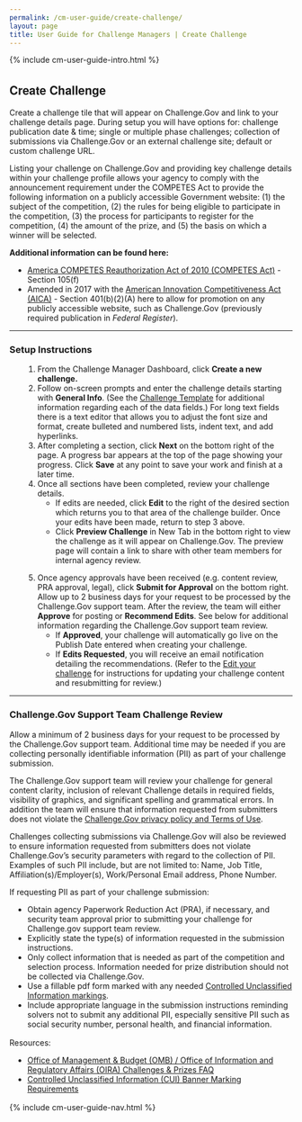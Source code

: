 ```yaml
---
permalink: /cm-user-guide/create-challenge/
layout: page
title: User Guide for Challenge Managers | Create Challenge
---
```

<div class="res-sec">
  <div class="grid-row ">
    <div class="grid-col-12">{% include cm-user-guide-intro.html %}</div>
  </div>
  <div class="grid-row grid-gap usa-typo">
    <div class="grid-col-12 usa-padding-bottom-10 usa-padding-bottom-30 padding-x-0">
      <div class="bg-secondary-lighter text-center">
        <h2 class="margin-bottom-0">Create Challenge</h2>
      </div>
    </div>
  </div>
  <div class="grid-row grid-gap justify-content-between">
    <div class="grid-col-7">
      <div class="usa-prose">
       <p>Create a challenge tile that will appear on Challenge.Gov and link to your challenge details page. During setup you will have options for: challenge publication date & time; single or multiple phase challenges; collection of submissions via Challenge.Gov or an external challenge site; default or custom challenge URL.</p>
       <p>Listing your challenge on Challenge.Gov and providing key challenge details within your challenge profile allows your agency to comply with the announcement requirement under the COMPETES Act to provide the following information on a publicly accessible Government website: (1) the subject of the competition, (2) the rules for being eligible to participate in the competition, (3) the process for participants to register for the competition, (4) the amount of the prize, and (5) the basis on which a winner will be selected.</p>
       <p><b>Additional information can be found here:</b></p>
       <ul>
        <li><a href="https://www.congress.gov/111/plaws/publ358/PLAW-111publ358.pdf" target="_blank" rel="noopener">America COMPETES Reauthorization Act of 2010 (COMPETES Act)</a> - Section 105(f)</li>
        <li>Amended in 2017 with the <a href="https://www.congress.gov/bill/114th-congress/senate-bill/3084/text" target="_blank" rel="noopener">American Innovation Competitiveness Act (AICA)</a> - Section 401(b)(2)(A) here to allow for promotion on any publicly accessible website, such as Challenge.Gov (previously required publication in <i>Federal Register</i>).</li>
      </ul>
      <hr>
      <h3 class="margin-top-0">Setup Instructions</h3>
      <ol>
        <li class="font-bolder"><span>From the Challenge Manager Dashboard, click <b>Create a new challenge.</b></span></li>
        <li class="font-bolder"><span>Follow on-screen prompts and enter the challenge details starting with <b>General Info</b>. (See the <a href="/cm-user-guide/challenge-listing-data-fields/" target="_blank" rel="noopener">Challenge Template</a> for additional information regarding each of the data fields.) For long text fields there is a text editor that allows you to adjust the font size and format, create bulleted and numbered lists, indent text, and add hyperlinks.</span></li>
        <li class="font-bolder"><span>After completing a section, click <b>Next</b> on the bottom right of the page. A progress bar appears at the top of the page showing your progress. Click <b>Save</b> at any point to save your work and finish at a later time.</span></li>
        <li class="font-bolder"><span>Once all sections have been completed, review your challenge details.
          <ul>
            <li>If edits are needed, click <b>Edit</b> to the right of the desired section which returns you to that area of the challenge builder. Once your edits have been made, return to step 3 above.</li>
            <li>Click <b>Preview Challenge</b> in New Tab in the bottom right to view the challenge as it will appear on Challenge.Gov. The preview page will contain a link to share with other team members for internal agency review.</li>
          </ul></span></li>
          <li class="font-bolder"><span>Once agency approvals have been received (e.g. content review, PRA approval, legal), click <b>Submit for Approval</b> on the bottom right. Allow up to 2 business days for your request to be processed by the Challenge.Gov support team. After the review, the team will either <b>Approve</b> for posting or <b>Recommend Edits</b>. See below for additional information regarding the Challenge.Gov support team review.
            <ul>
              <li>If <b>Approved</b>, your challenge will automatically go live on the Publish Date entered when creating your challenge.</li>
              <li>If <b>Edits Requested</b>, you will receive an email notification detailing the recommendations. (Refer to the <a href="https://www.challenge.gov/cm-user-guide/edit-draft-challenge/">Edit your challenge</a> for instructions for updating your challenge content and resubmitting for review.)</li>
            </ul></span></li>
          </ol>
          <hr>
          <h3 class="margin-top-0">Challenge.Gov Support Team Challenge Review</h3>
          <p>Allow a minimum of 2 business days for your request to be processed by the Challenge.Gov support team.  Additional time may be needed if you are collecting personally identifiable information (PII) as part of your challenge submission.</p>
          <p>The Challenge.Gov support team will review your challenge for general content clarity, inclusion of relevant Challenge details in required fields, visibility of graphics, and significant spelling and grammatical errors. In addition the team will ensure that information requested from submitters does not violate the <a href="https://www.challenge.gov/privacy-policy/">Challenge.Gov privacy policy and Terms of Use</a>.</p>
          <p>Challenges collecting submissions via Challenge.Gov will also be reviewed to ensure information requested from submitters does not violate Challenge.Gov’s security parameters with regard to the collection of PII. Examples of such PII include, but are not limited to: Name, Job Title, Affiliation(s)/Employer(s), Work/Personal Email address, Phone Number.</p>
          <p>If requesting PII as part of your challenge submission:</p>
          <ul style="margin-bottom:1rem;">
            <li>Obtain agency Paperwork Reduction Act (PRA), if necessary, and security team approval prior to submitting your challenge for Challenge.gov support team review.</li>
            <li>Explicitly state the type(s) of information requested in the submission instructions.</li>
            <li>Only collect information that is needed as part of the competition and selection process. Information needed for prize distribution should not be collected via Challenge.Gov.</li>
            <li>Use a fillable pdf form marked with any needed <a href="https://www.archives.gov/files/cui/documents/20161206-cui-marking-handbook-v1-1-20190524.pdf">Controlled Unclassified Information markings</a>.</li>
            <li>Include appropriate language in the submission instructions reminding solvers not to submit any additional PII, especially sensitive PII such as social security number, personal health, and financial information.</li>
          </ul>
          <p>Resources:</p>
          <ul style="margin-bottom:1rem;">
            <li><a href="https://www.challenge.gov/assets/document-library/OIRA%20Challenge%20and%20Prizes%20FAQS.pdf">Office of Management &amp; Budget (OMB) / Office of Information and Regulatory Affairs (OIRA) Challenges &amp; Prizes FAQ</a></li>
            <li><a href="https://www.archives.gov/cui/registry/category-detail/privacy.html#authority-list">Controlled Unclassified Information (CUI) Banner Marking Requirements</a></li>
          </ul>
        </div>
      </div>
      <div class="grid-col-4">{% include cm-user-guide-nav.html %} </div>
    </div>
  </div>
  <style>
    .usa-prose ol{
      padding-left: 50px;
      margin-top: 0;
    }
    .usa-prose ol ul{
      margin-top: 0;
    }
    .usa-prose ul{
      padding-left: 2rem;
      margin-top: 0;
      margin-bottom: 1em;
    }
    .usa-prose ul li{
      max-width: 100%;
      margin-bottom: 0;
    }
    .tablet\:grid-col-10 {
      flex: 0 1 auto;
      width: 100%;
    }
    .grid-container .usa-sidenav {
      margin-left: 0;
      margin-right: 0;
      padding-left: 0;
    }
    .grid-container .usa-sidenav__sublist {
      list-style-type: none;
      padding-left: 0;
      margin: 0;
      font-size: 1rem;
    }
    .usa-typo {
      font-family: Source Sans Pro Web,Helvetica Neue,Helvetica,Roboto,Arial,sans-serif;
    }
    .menu-title {
      text-indent: 1em;
      font-weight: 600;
    }
    .no-underline {
      text-decoration: none !important;
    }
    .child-link {
      text-indent: 2em;
      color: #757575;
      font-weight: 500;
    }
    .usa-sidenav__item a:not(.usa-current):hover {
      background-color: #f1f1f1;
    }

    .usa-sidenav__sublist .usa-sidenav__item a.inactive-link:hover,
    .usa-sidenav__item a.child-link.inactive-link:hover {
      color: #004c8c !important;
      font-weight: 400 !important;
      text-decoration: none !important;
    }

    .usa-sidenav__sublist a:not(.usa-current),
    .usa-sidenav__item a.child-link:not(.usa-current) {
      color: #757575 !important;
    }

    .usa-current {
      color: #205493 !important;
      font-weight: 600 !important;
    }

    .usa-sidenav__item a.child-link:not(.usa-current):hover {
      font-weight: 400 !important;
    }

    .usa-sidenav__item a[href=""]:hover {
      color: #205493 !important;
      font-weight: 400 !important;
    }

    .usa-sidenav__item a.menu-title:hover {
      background-color: transparent !important;
    }
  </style>